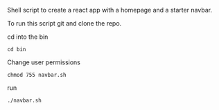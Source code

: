 Shell script to create a react app with a homepage and a starter navbar. 

To run this script git and clone the repo.

cd into the bin 

```cd bin```

Change user permissions 

```chmod 755 navbar.sh```

run 

```./navbar.sh```